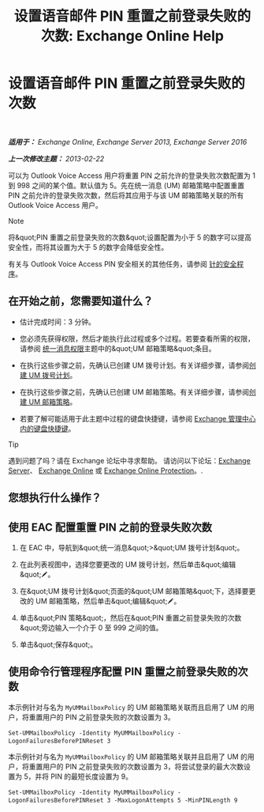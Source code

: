 ﻿---
title: '设置语音邮件 PIN 重置之前登录失败的次数: Exchange Online Help'
TOCTitle: 设置语音邮件 PIN 重置之前登录失败的次数
ms:assetid: 4de38499-0a6f-4f00-8697-eeff805d7266
ms:mtpsurl: https://technet.microsoft.com/zh-cn/library/Aa997939(v=EXCHG.150)
ms:contentKeyID: 50556573
ms.date: 05/23/2018
mtps_version: v=EXCHG.150
ms.translationtype: MT
---

# 设置语音邮件 PIN 重置之前登录失败的次数

 

_**适用于：** Exchange Online, Exchange Server 2013, Exchange Server 2016_

_**上一次修改主题：** 2013-02-22_

可以为 Outlook Voice Access 用户将重置 PIN 之前允许的登录失败次数配置为 1 到 998 之间的某个值。默认值为 5。先在统一消息 (UM) 邮箱策略中配置重置 PIN 之前允许的登录失败次数，然后将其应用于与该 UM 邮箱策略关联的所有 Outlook Voice Access 用户。

> [!NOTE]
> 将&amp;quot;PIN 重置之前登录失败的次数&amp;quot;设置配置为小于 5 的数字可以提高安全性，而将其设置为大于 5 的数字会降低安全性。


有关与 Outlook Voice Access PIN 安全相关的其他任务，请参阅 [针的安全程序](pin-security-procedures-exchange-2013-help.md)。

## 在开始之前，您需要知道什么？

  - 估计完成时间：3 分钟。

  - 您必须先获得权限，然后才能执行此过程或多个过程。若要查看所需的权限，请参阅 [统一消息权限](unified-messaging-permissions-exchange-2013-help.md)主题中的\&quot;UM 邮箱策略\&quot;条目。

  - 在执行这些步骤之前，先确认已创建 UM 拨号计划。有关详细步骤，请参阅[创建 UM 拨号计划](create-a-um-dial-plan-exchange-2013-help.md)。

  - 在执行这些步骤之前，先确认已创建 UM 邮箱策略。有关详细步骤，请参阅[创建 UM 邮箱策略](create-a-um-mailbox-policy-exchange-2013-help.md)。

  - 若要了解可能适用于此主题中过程的键盘快捷键，请参阅 [Exchange 管理中心内的键盘快捷键](keyboard-shortcuts-in-the-exchange-admin-center-exchange-online-protection-help.md)。

> [!tip]
> 遇到问题了吗？请在 Exchange 论坛中寻求帮助。 请访问以下论坛：<a href="https://go.microsoft.com/fwlink/p/?linkid=60612">Exchange Server</a>、 <a href="https://go.microsoft.com/fwlink/p/?linkid=267542">Exchange Online</a> 或 <a href="https://go.microsoft.com/fwlink/p/?linkid=285351">Exchange Online Protection</a>。.


## 您想执行什么操作？

## 使用 EAC 配置重置 PIN 之前的登录失败次数

1.  在 EAC 中，导航到\&quot;统一消息\&quot;\>\&quot;UM 拨号计划\&quot;。

2.  在此列表视图中，选择您要更改的 UM 拨号计划，然后单击\&quot;编辑\&quot;![编辑图标](images/Bb124582.6f53ccb2-1f13-4c02-bea0-30690e6ea71d(EXCHG.150).gif "编辑图标")。

3.  在\&quot;UM 拨号计划\&quot;页面的\&quot;UM 邮箱策略\&quot;下，选择要更改的 UM 邮箱策略，然后单击\&quot;编辑\&quot;![编辑图标](images/Bb124582.6f53ccb2-1f13-4c02-bea0-30690e6ea71d(EXCHG.150).gif "编辑图标")。

4.  单击\&quot;PIN 策略\&quot;，然后在\&quot;PIN 重置之前登录失败的次数\&quot;旁边输入一个介于 0 至 999 之间的值。

5.  单击\&quot;保存\&quot;。

## 使用命令行管理程序配置 PIN 重置之前登录失败的次数

本示例针对与名为 `MyUMMailboxPolicy` 的 UM 邮箱策略关联而且启用了 UM 的用户，将重置用户的 PIN 之前登录失败的次数设置为 3。

    Set-UMMailboxPolicy -Identity MyUMMailboxPolicy -LogonFailuresBeforePINReset 3

本示例针对与名为 `MyUMMailboxPolicy` 的 UM 邮箱策略关联并且启用了 UM 的用户，将重置用户的 PIN 之前登录失败的次数设置为 3，将尝试登录的最大次数设置为 5，并将 PIN 的最短长度设置为 9。

    Set-UMMailboxPolicy -Identity MyUMMailboxPolicy -LogonFailuresBeforePINReset 3 -MaxLogonAttempts 5 -MinPINLength 9

